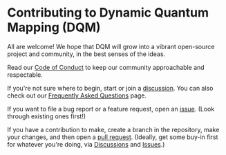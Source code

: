 # Contributing to Dynamic Quantum Mapping (DQM)

All are welcome! We hope that DQM will grow into a vibrant open-source project and community, in the best senses of the ideas.

Read our [Code of Conduct](./CODE_OF_CONDUCT.md) to keep our community approachable and respectable.

If you're not sure where to begin, start or join a [discussion](https://github.com/zanderteller/dqm/discussions). You can also check out our [Frequently Asked Questions](https://dqm.readthedocs.io/en/latest/faq.html) page.

If you want to file a bug report or a feature request, open an [issue](https://github.com/zanderteller/dqm/issues). (Look through existing ones first!)

If you have a contribution to make, create a branch in the repository, make your changes, and then open a [pull request](https://github.com/zanderteller/dqm/pulls). (Ideally, get some buy-in first for whatever you're doing, via [Discussions](https://github.com/zanderteller/dqm/discussions) and [Issues](https://github.com/zanderteller/dqm/issues).)
